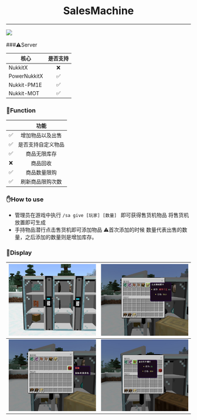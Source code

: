 # <div align="center">SalesMachine</div>  

------
![](https://img.shields.io/badge/license-GPL3.0-blue)

###⚠️Server

| 核心           | 是否支持 |
|--------------|:----:|
| NukkitX      |  ❌   |
| PowerNukkitX |  ✅   |
| Nukkit-PM1E  |  ✅   |
| Nukkit-MOT   |  ✅   |

### 📝Function
|     |    功能     |
|:---:|:---------:|
|  ✅  | 增加物品以及出售  |
|  ✅  | 是否支持自定义物品 |
|  ✅  |  商品无限库存   |
|  ❌  |   商品回收    |
|  ✅  |  商品数量限购   |
|  ✅  | 刷新商品限购次数  |

### ✋How to use
* 管理员在游戏中执行 `/sa give [玩家] [数量] ` 即可获得售货机物品
将售货机放置即可生成
* 手持物品潜行点击售货机即可添加物品 ⚠首次添加的时候 数量代表出售的数量，之后添加的数量则是增加库存。  

### 👀Display

| ![本地](./img/1.jpg)   | ![本地](./img/2.jpg)   |
|----------------------|----------------------|
| ![本地](./img/3.jpg)   | ![本地](./img/4.jpg)   |







